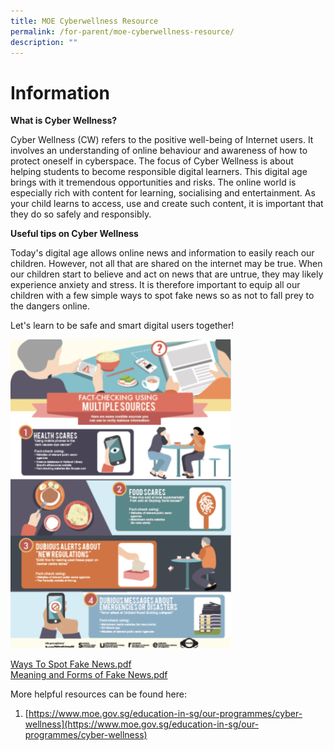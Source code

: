 ```yaml
---
title: MOE Cyberwellness Resource
permalink: /for-parent/moe-cyberwellness-resource/
description: ""
---
```

Information
============================

**What is Cyber Wellness?**  
  
Cyber Wellness (CW) refers to the positive well-being of Internet users. It involves an understanding of online behaviour and awareness of how to protect oneself in cyberspace. The focus of Cyber Wellness is about helping students to become responsible digital learners. This digital age brings with it tremendous opportunities and risks. The online world is especially rich with content for learning, socialising and entertainment. As your child learns to access, use and create such content, it is important that they do so safely and responsibly.  
  
**Useful tips on Cyber Wellness**  
  
Today's digital age allows online news and information to easily reach our children. However, not all that are shared on the internet may be true. When our children start to believe and act on news that are untrue, they may likely experience anxiety and stress. It is therefore important to equip all our children with a few simple ways to spot fake news so as not to fall prey to the dangers online.  
  
Let's learn to be safe and smart digital users together!

<img src="/images/Cyber.png" style="width:70%">


[Ways To Spot Fake News.pdf](https://zhonghuapri.moe.edu.sg/qql/slot/u610/Cyberwellness/Ways%20To%20Spot%20Fake%20News.pdf)  
[Meaning and Forms of Fake News.pdf](https://zhonghuapri.moe.edu.sg/qql/slot/u610/Cyberwellness/Meaning%20and%20Forms%20of%20Fake%20News.pdf)  

More helpful resources can be found here:  

  

1.  [https://www.moe.gov.sg/education-in-sg/our-programmes/cyber-wellness](https://www.moe.gov.sg/education-in-sg/our-programmes/cyber-wellness)